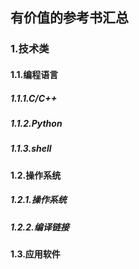 ## 有价值的参考书汇总

### 1.技术类

#### 1.1.编程语言

##### 1.1.1.C/C++


##### 1.1.2.Python


##### 1.1.3.shell

#### 1.2.操作系统

##### 1.2.1.操作系统

##### 1.2.2.编译链接

#### 1.3.应用软件
